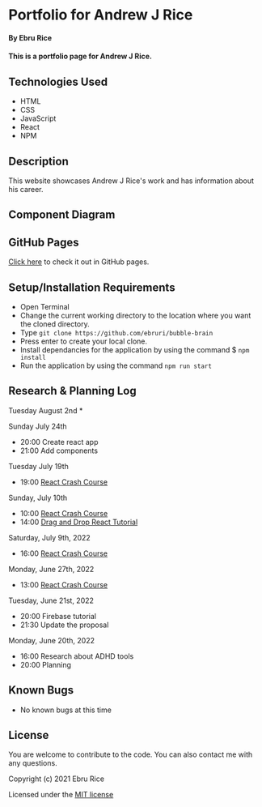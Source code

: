 # Portfolio for Andrew J Rice

#### By Ebru Rice

#### This is a portfolio page for Andrew J Rice.

## Technologies Used

* HTML
* CSS
* JavaScript
* React
* NPM

## Description
This website showcases Andrew J Rice's work and has information about his career. 


## Component Diagram


## GitHub Pages

[Click here](https://ebruri.github.io/ajr-portfolio) to check it out in GitHub pages.

## Setup/Installation Requirements

* Open Terminal
* Change the current working directory to the location where you want the cloned directory.
* Type ``git clone https://github.com/ebruri/bubble-brain``
* Press enter to create your local clone.
* Install dependancies for the application by using the command $ ``npm install``
* Run the application by using the command ``npm run start``

## Research & Planning Log

Tuesday August 2nd
* 

Sunday July 24th
* 20:00 Create react app
* 21:00 Add components

Tuesday July 19th
* 19:00 [React Crash Course](https://www.youtube.com/watch?v=Dorf8i6lCuk&ab_channel=Academind)

Sunday, July 10th
* 10:00 [React Crash Course](https://www.youtube.com/watch?v=Dorf8i6lCuk&ab_channel=Academind)
* 14:00 [Drag and Drop React Tutorial](https://www.youtube.com/watch?v=4bzJrEETW4w)

Saturday, July 9th, 2022
* 16:00 [React Crash Course](https://www.youtube.com/watch?v=Dorf8i6lCuk&ab_channel=Academind)

Monday, June 27th, 2022
* 13:00 [React Crash Course](https://www.youtube.com/watch?v=Dorf8i6lCuk&ab_channel=Academind)

Tuesday, June 21st, 2022
* 20:00 Firebase tutorial
* 21:30 Update the proposal 

Monday, June 20th, 2022
* 16:00 Research about ADHD tools 
* 20:00 Planning 

## Known Bugs

* No known bugs at this time

## License

You are welcome to contribute to the code. You can also contact me with any questions.

Copyright (c) 2021 Ebru Rice

Licensed under the [MIT license](license.txt)
